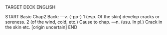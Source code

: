 TARGET DECK
ENGLISH

START
Basic
Chap2
Back: —v. (-pp-) 1 (esp. Of the skin) develop cracks or soreness. 2 (of the wind, cold, etc.) Cause to chap. —n. (usu. In pl.) Crack in the skin etc. [origin uncertain]
END
